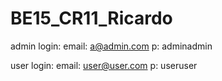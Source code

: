 # BE15_CR11_Ricardo

admin login:
email: a@admin.com
p: adminadmin


user login:
email: user@user.com
p: useruser
